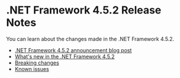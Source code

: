 # .NET Framework 4.5.2 Release Notes

You can learn about the changes made in the .NET Framework 4.5.2.

- [.NET Framework 4.5.2 announcement blog post](https://blogs.msdn.microsoft.com/dotnet/2014/05/05/announcing-the-net-framework-4-5-2/)
- [What's new in the .NET Framework 4.5.2](https://docs.microsoft.com/dotnet/articles/framework/whats-new/index#v452)
- [Breaking changes](../../Documentation/breaking-changes/README.md#net-framework-452)
- [Known issues](https://support.microsoft.com/en-us/help/2962547/known-issues-for-the-.net-framework-4.5.2)
